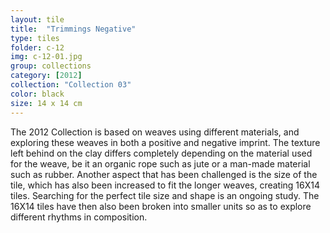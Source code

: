 ```yaml
---
layout: tile
title:  "Trimmings Negative"
type: tiles
folder: c-12
img: c-12-01.jpg
group: collections
category: [2012]
collection: "Collection 03"
color: black
size: 14 x 14 cm
---
```


The 2012 Collection is based on weaves using different materials, and exploring these weaves in both a positive and negative imprint. The texture left behind on the clay differs completely depending on the material used for the weave, be it an organic rope such as jute or a man-made material such as rubber. Another aspect that has been challenged is the size of the tile, which has also been increased to fit the longer weaves, creating 16X14 tiles. Searching for the perfect tile size and shape is an ongoing study. The 16X14 tiles have then also been broken into smaller units so as to explore different rhythms in composition.
